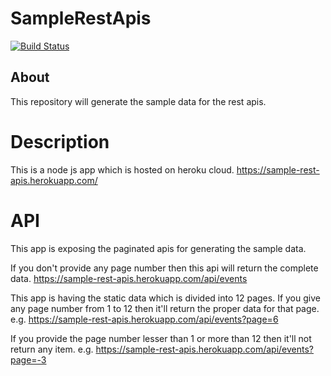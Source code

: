 # SampleRestApis

[![Build Status](https://travis-ci.com/jainshravan123/SampleRestApis.svg?branch=master)](https://travis-ci.com/jainshravan123/SampleRestApis)

## About

This repository will generate the sample data for the rest apis.

# Description
This is a node js app which is hosted on heroku cloud. 
https://sample-rest-apis.herokuapp.com/


# API
This app is exposing the paginated apis for generating the sample data. 

If you don't provide any page number then this api will return the complete data. 
https://sample-rest-apis.herokuapp.com/api/events

This app is having the static data which is divided into 12 pages. If you give any page number from 1 to 12 then it'll return the proper data for that page. 
e.g. https://sample-rest-apis.herokuapp.com/api/events?page=6


If you provide the page number lesser than 1 or more than 12 then it'll not return any item.
e.g. https://sample-rest-apis.herokuapp.com/api/events?page=-3


